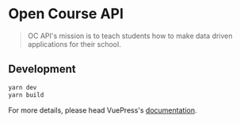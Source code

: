 # Open Course API

> OC API&#39;s mission is to teach students how to make data driven applications for their school.

## Development

```bash
yarn dev
yarn build
```

For more details, please head VuePress's [documentation](https://v1.vuepress.vuejs.org/).

